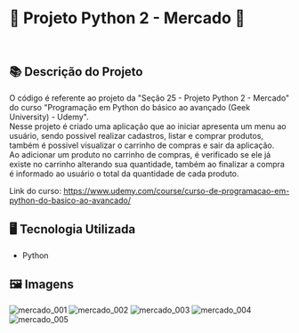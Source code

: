 # 🐍 Projeto Python 2 - Mercado 🚀
<br>

## 📚 Descrição do Projeto
O código é referente ao projeto da "Seção 25 - Projeto Python 2 - Mercado" do curso "Programação em Python do básico ao avançado (Geek University) - Udemy".
<br>Nesse projeto é criado uma aplicação que ao iniciar apresenta um menu ao usuário, sendo possivel realizar cadastros, listar e comprar produtos, também é possivel visualizar o carrinho de compras e sair da aplicação.
<br>Ao adicionar um produto no carrinho de compras, é verificado se ele já existe no carrinho alterando sua quantidade, também ao finalizar a compra é informado ao usuário o total da quantidade de cada produto.

Link do curso: https://www.udemy.com/course/curso-de-programacao-em-python-do-basico-ao-avancado/


## 🖥️ Tecnologia Utilizada
- Python

## 🖼️ Imagens
![mercado_001](https://github.com/VitorSouza01/Projeto_Python_2-Mercado/assets/104541182/dabd2b52-066c-4457-94d8-82029d6f9d29)
![mercado_002](https://github.com/VitorSouza01/Projeto_Python_2-Mercado/assets/104541182/5303084f-48b4-4c90-8baa-0d49b72698b8)
![mercado_003](https://github.com/VitorSouza01/Projeto_Python_2-Mercado/assets/104541182/15851509-1c2a-4ae5-9321-3f5750546518)
![mercado_004](https://github.com/VitorSouza01/Projeto_Python_2-Mercado/assets/104541182/98a706ee-bff8-4389-bfe7-42f1fdaa11c2)
![mercado_005](https://github.com/VitorSouza01/Projeto_Python_2-Mercado/assets/104541182/578f893e-4cf3-485b-9cb3-d3ea17b11666)
